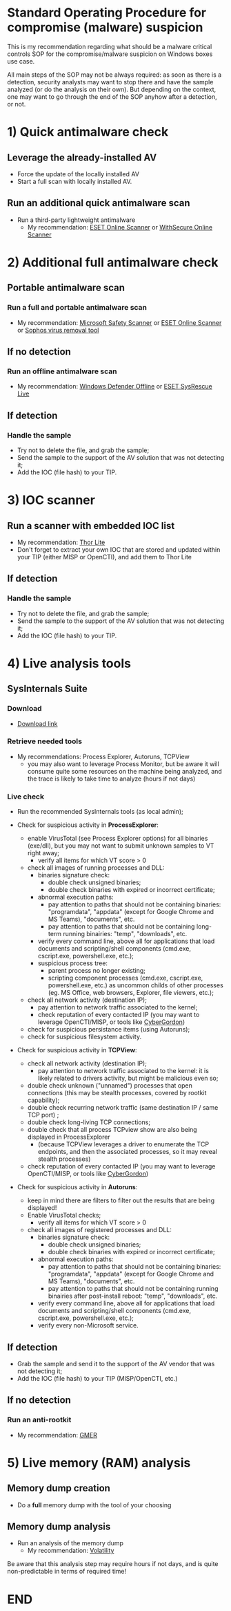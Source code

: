 # Standard Operating Procedure for compromise (malware) suspicion 

This is my recommendation regarding what should be a malware critical controls SOP for the compromise/malware suspicion on Windows boxes use case.

All main steps of the SOP may not be always required: as soon as there is a detection, security analysts may want to stop there and have the sample analyzed (or do the analysis on their own). But depending on the context, one may want to go through the end of the SOP anyhow after a detection, or not. 

# 1) Quick antimalware check

## Leverage the already-installed AV
* Force the update of the locally installed AV
* Start a full scan with locally installed AV.

## Run an additional quick antimalware scan
* Run a third-party lightweight antimalware
   * My recommendation: [ESET Online Scanner](https://www.eset.com/int/download-utilities/) or [WithSecure Online Scanner](https://www.f-secure.com/en/online-scanner)


# 2) Additional full antimalware check

## Portable antimalware scan

### Run a full and portable antimalware scan

* My recommendation: [Microsoft Safety Scanner](https://learn.microsoft.com/en-us/microsoft-365/security/intelligence/safety-scanner-download?view=o365-worldwide) or [ESET Online Scanner](https://www.eset.com/fr/home/products/online-scanner/) or [Sophos virus removal tool](https://www.sophos.com/en-us/free-tools/virus-removal-tool)


## If no detection 

### Run an offline antimalware scan

* My recommendation: [Windows Defender Offline](https://support.microsoft.com/en-us/windows/help-protect-my-pc-with-microsoft-defender-offline-9306d528-64bf-4668-5b80-ff533f183d6c) or [ESET SysRescue Live](https://www.eset.com/int/download-utilities/)


## If detection

### Handle the sample
* Try not to delete the file, and grab the sample;
* Send the sample to the support of the AV solution that was not detecting it;
* Add the IOC (file hash) to your TIP.


# 3) IOC scanner

## Run a scanner with embedded IOC list

* My recommendation: [Thor Lite](https://www.nextron-systems.com/thor-lite/)
* Don't forget to extract your own IOC that are stored and updated within your TIP (either MISP or OpenCTI), and add them to Thor Lite

## If detection

### Handle the sample
* Try not to delete the file, and grab the sample;
* Send the sample to the support of the AV solution that was not detecting it;
* Add the IOC (file hash) to your TIP.

 

# 4) Live analysis tools

## SysInternals Suite

### Download
* [Download link](https://learn.microsoft.com/fr-fr/sysinternals/downloads/sysinternals-suite)

### Retrieve needed tools
* My recommendations: Process Explorer, Autoruns, TCPView
  * you may also want to leverage Process Monitor, but be aware it will consume quite some resources on the machine being analyzed, and the trace is likely to take time to analyze (hours if not days)

### Live check
* Run the recommended SysInternals tools (as local admin);
* Check for suspicious activity in **ProcessExplorer**:
   * enable VirusTotal (see Process Explorer options) for all binaries (exe/dll), but you may not want to submit unknown samples to VT right away;
     * verify all items for which VT score > 0
   * check all images of running processes and DLL:
     * binaries signature check:
       * double check unsigned binaries;
       * double check binaries with expired or incorrect certificate;
     * abnormal execution paths:
       * pay attention to paths that should not be containing binaries: "programdata", "appdata" (except for Google Chrome and MS Teams), "documents",  etc.
       * pay attention to paths that should not be containing long-term running binairies: "temp", "downloads", etc.
     * verify every command line, above all for applications that load documents and scripting/shell components (cmd.exe, cscript.exe, powershell.exe, etc.);
     * suspicious process tree:
       * parent process no longer existing;
       * scripting component processes (cmd.exe, cscript.exe, powershell.exe, etc.) as uncommon childs of other processes (eg. MS Office, web browsers, Explorer, file viewers, etc.);
   * check all network activity (destination IP);
     * pay attention to network traffic associated to the kernel;
     * check reputation of every contacted IP (you may want to leverage OpenCTI/MISP, or tools like [CyberGordon](https://cybergordon.com/))
   * check for suspicious persistance items (using Autoruns);
   * check for suspicious filesystem activity.
 
* Check for suspicious activity in **TCPView**:
   * check all network activity (destination IP);
     * pay attention to network traffic associated to the kernel: it is likely related to drivers activity, but might be malicious even so;
   * double check unknown ("unnamed") processes that open connections (this may be stealth processes, covered by rootkit capability);
   * double check recurring network traffic (same destination IP / same TCP port) ;
   * double check long-living TCP connections;
   * double check that all process TCPview show are also being displayed in ProcessExplorer
     * (because TCPView leverages a driver to enumerate the TCP endpoints, and then the associated processes, so it may reveal stealth processes)
   * check reputation of every contacted IP (you may want to leverage OpenCTI/MISP, or tools like [CyberGordon](https://cybergordon.com/))

* Check for suspicious activity in **Autoruns**:
  * keep in mind there are filters to filter out the results that are being displayed!
  * Enable VirusTotal checks;
    * verify all items for which VT score > 0
  * check all images of registered processes and DLL:
     * binaries signature check:
       * double check unsigned binaries;
       * double check binaries with expired or incorrect certificate;
     * abnormal execution paths:
       * pay attention to paths that should not be containing binaries: "programdata", "appdata" (except for Google Chrome and MS Teams), "documents",  etc.
       * pay attention to paths that should not be containing running binairies after post-install reboot: "temp", "downloads", etc.
     * verify every command line, above all for applications that load documents and scripting/shell components (cmd.exe, cscript.exe, powershell.exe, etc.);
     * verify every non-Microsoft service.


## If detection

* Grab the sample and send it to the support of the AV vendor that was not detecting it;
* Add the IOC (file hash) to your TIP (MISP/OpenCTI, etc.)


## If no detection

### Run an anti-rootkit
* My recommendation: [GMER](http://www.gmer.net/?m=0)


# 5) Live memory (RAM) analysis

## Memory dump creation

* Do a **full** memory dump with the tool of your choosing

## Memory dump analysis

* Run an analysis of the memory dump
  * My recommendation: [Volatility](https://github.com/volatilityfoundation/volatility)

Be aware that this analysis step may require hours if not days, and is quite non-predictable in terms of required time!


# END



   

